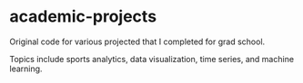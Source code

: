 # academic-projects
Original code for various projected that I completed for grad school.

Topics include sports analytics, data visualization, time series, and machine learning.
